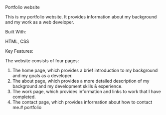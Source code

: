 Portfolio website

This is my portfolio website. It provides information about my background and my work as a web developer.

Built With:

HTML, CSS

Key Features:

The website consists of four pages:

1. The home page, which provides a brief introduction to my background and my goals as a developer.
2. The about page, which provides a more detailed description of my background and my development sklils & experience.
3. The work page, which provides information and links to work that I have completed.
4. The contact page, which provides information about how to contact me.#   p o r t f o l i o  
 